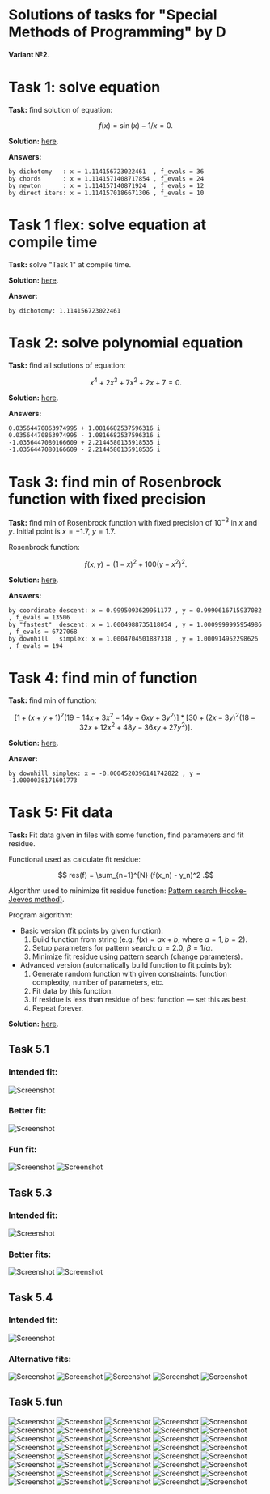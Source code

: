 # Solutions of tasks for "Special Methods of Programming" by D

**Variant №2**.


# Task 1: solve equation
**Task:** find solution of equation:

$$ f(x) = \sin(x) - 1/x = 0 .$$

**Solution:** [here](./task1_solve_equation/src/main.rs).

**Answers:**
```
by dichotomy   : x = 1.114156723022461  , f_evals = 36
by chords      : x = 1.1141571408717854 , f_evals = 24
by newton      : x = 1.114157140871924  , f_evals = 12
by direct iters: x = 1.1141570186671306 , f_evals = 10
```


# Task 1 flex: solve equation at compile time
**Task:** solve "Task 1" at compile time.

**Solution:** [here](./task1_solve_equation_at_compile_time/src/main.rs).

**Answer:**
```
by dichotomy: 1.114156723022461
```


# Task 2: solve polynomial equation
**Task:** find all solutions of equation:

$$ x^4 + 2x^3 + 7x^2 + 2x + 7 = 0 .$$

**Solution:** [here](./task2_solve_polynomial_equation/src/main.rs).

**Answers:**
```
0.03564470863974995 + 1.0816682537596316 i
0.03564470863974995 - 1.0816682537596316 i
-1.0356447080166609 + 2.2144580135918535 i
-1.0356447080166609 - 2.2144580135918535 i
```


# Task 3: find min of Rosenbrock function with fixed precision
**Task:** find min of Rosenbrock function
with fixed precision of $10^{-3}$ in $x$ and $y$.
Initial point is $x=-1.7$, $y=1.7$.

Rosenbrock function:

$$ f(x,y) = (1-x)^2 + 100 (y-x^2)^2 .$$

**Solution:** [here](./task3_find_min_with_fixed_precision/src/main.rs).

**Answers:**
```
by coordinate descent: x = 0.9995093629951177 , y = 0.9990616715937082 , f_evals = 13506
by "fastest"  descent: x = 1.0004988735118054 , y = 1.0009999995954986 , f_evals = 6727068
by downhill   simplex: x = 1.0004704501887318 , y = 1.000914952298626  , f_evals = 194
```


# Task 4: find min of function
**Task:** find min of function:

$$ [1 + (x+y+1)^2 (19-14x+3x^2-14y+6xy+3y^2)] * [30 + (2x-3y)^2 (18-32x+12x^2+48y-36xy+27y^2)] .$$

**Solution:** [here](./task4_find_min/src/main.rs).

**Answer:**
```
by downhill simplex: x = -0.0004520396141742822 , y = -1.0000038171601773
```


# Task 5: Fit data
**Task:** Fit data given in files with some function, find parameters and fit residue.

Functional used as calculate fit residue:

$$ res(f) = \sum_{n=1}^{N} (f(x_n) - y_n)^2 .$$

Algorithm used to minimize fit residue function:
[Pattern search (Hooke-Jeeves method)](https://en.wikipedia.org/wiki/Pattern_search_(optimization)).

Program algorithm:
- Basic version (fit points by given function):
  1. Build function from string (e.g. $f(x)=ax+b$, where $a=1, b=2$).
  2. Setup parameters for pattern search: $\alpha=2.0$, $\beta=1/\alpha$.
  3. Minimize fit residue using pattern search (change parameters).
- Advanced version (automatically build function to fit points by):
  1. Generate random function with given constraints: function complexity, number of parameters, etc.
  2. Fit data by this function.
  3. If residue is less than residue of best function — set this as best.
  4. Repeat forever.

**Solution:** [here](./task5_fit_data/src/main.rs).

## Task 5.1
### Intended fit:
![Screenshot](https://raw.githubusercontent.com/dmyTRUEk/images/8950b23a09dba13ff678dcceccf518fd47f89ed7/SMoPD_task5.1_fit1.png)
### Better fit:
![Screenshot](https://raw.githubusercontent.com/dmyTRUEk/images/8950b23a09dba13ff678dcceccf518fd47f89ed7/SMoPD_task5.1_fit2.png)
### Fun fit:
![Screenshot](https://raw.githubusercontent.com/dmyTRUEk/images/8950b23a09dba13ff678dcceccf518fd47f89ed7/SMoPD_task5.1_fit3.png)
![Screenshot](https://raw.githubusercontent.com/dmyTRUEk/images/8950b23a09dba13ff678dcceccf518fd47f89ed7/SMoPD_task5.1_fit3_zoomed_out.png)

## Task 5.3
### Intended fit:
![Screenshot](https://raw.githubusercontent.com/dmyTRUEk/images/8950b23a09dba13ff678dcceccf518fd47f89ed7/SMoPD_task5.3_fit1.png)
### Better fits:
![Screenshot](https://raw.githubusercontent.com/dmyTRUEk/images/8950b23a09dba13ff678dcceccf518fd47f89ed7/SMoPD_task5.3_fit2.png)
![Screenshot](https://raw.githubusercontent.com/dmyTRUEk/images/8950b23a09dba13ff678dcceccf518fd47f89ed7/SMoPD_task5.3_fit3.png)

## Task 5.4
### Intended fit:
![Screenshot](https://raw.githubusercontent.com/dmyTRUEk/images/8950b23a09dba13ff678dcceccf518fd47f89ed7/SMoPD_task5.4_fit1.png)
### Alternative fits:
![Screenshot](https://raw.githubusercontent.com/dmyTRUEk/images/cfb9e135b18ec9b8ff2ba02e6a87f8f2878a21a0/SMoPD_task5.4_fit2.png)
![Screenshot](https://raw.githubusercontent.com/dmyTRUEk/images/cfb9e135b18ec9b8ff2ba02e6a87f8f2878a21a0/SMoPD_task5.4_fit3.png)
![Screenshot](https://raw.githubusercontent.com/dmyTRUEk/images/cfb9e135b18ec9b8ff2ba02e6a87f8f2878a21a0/SMoPD_task5.4_fit4.png)
![Screenshot](https://raw.githubusercontent.com/dmyTRUEk/images/cfb9e135b18ec9b8ff2ba02e6a87f8f2878a21a0/SMoPD_task5.4_fit5.png)
![Screenshot](https://raw.githubusercontent.com/dmyTRUEk/images/759ff1e26fd01609751deb448dbc5c4bb151c1c8/SMoPD_task5.4_fit6.png)

## Task 5.fun
![Screenshot](https://raw.githubusercontent.com/dmyTRUEk/images/8950b23a09dba13ff678dcceccf518fd47f89ed7/SMoPD_task5.fun_fit1.png)
![Screenshot](https://raw.githubusercontent.com/dmyTRUEk/images/8950b23a09dba13ff678dcceccf518fd47f89ed7/SMoPD_task5.fun_fit2.png)
![Screenshot](https://raw.githubusercontent.com/dmyTRUEk/images/8950b23a09dba13ff678dcceccf518fd47f89ed7/SMoPD_task5.fun_fit3.png)
![Screenshot](https://raw.githubusercontent.com/dmyTRUEk/images/8950b23a09dba13ff678dcceccf518fd47f89ed7/SMoPD_task5.fun_fit4.png)
![Screenshot](https://raw.githubusercontent.com/dmyTRUEk/images/8950b23a09dba13ff678dcceccf518fd47f89ed7/SMoPD_task5.fun_fit5.png)
![Screenshot](https://raw.githubusercontent.com/dmyTRUEk/images/8950b23a09dba13ff678dcceccf518fd47f89ed7/SMoPD_task5.fun_fit6.png)
![Screenshot](https://raw.githubusercontent.com/dmyTRUEk/images/8950b23a09dba13ff678dcceccf518fd47f89ed7/SMoPD_task5.fun_fit7.png)
![Screenshot](https://raw.githubusercontent.com/dmyTRUEk/images/8950b23a09dba13ff678dcceccf518fd47f89ed7/SMoPD_task5.fun_fit8.png)
![Screenshot](https://raw.githubusercontent.com/dmyTRUEk/images/8950b23a09dba13ff678dcceccf518fd47f89ed7/SMoPD_task5.fun_fit9.png)
![Screenshot](https://raw.githubusercontent.com/dmyTRUEk/images/8950b23a09dba13ff678dcceccf518fd47f89ed7/SMoPD_task5.fun_fit10.png)
![Screenshot](https://raw.githubusercontent.com/dmyTRUEk/images/8950b23a09dba13ff678dcceccf518fd47f89ed7/SMoPD_task5.fun_fit11.png)
![Screenshot](https://raw.githubusercontent.com/dmyTRUEk/images/8950b23a09dba13ff678dcceccf518fd47f89ed7/SMoPD_task5.fun_fit12.png)
![Screenshot](https://raw.githubusercontent.com/dmyTRUEk/images/8950b23a09dba13ff678dcceccf518fd47f89ed7/SMoPD_task5.fun_fit13.png)
![Screenshot](https://raw.githubusercontent.com/dmyTRUEk/images/8950b23a09dba13ff678dcceccf518fd47f89ed7/SMoPD_task5.fun_fit14.png)
![Screenshot](https://raw.githubusercontent.com/dmyTRUEk/images/8950b23a09dba13ff678dcceccf518fd47f89ed7/SMoPD_task5.fun_fit15.png)
![Screenshot](https://raw.githubusercontent.com/dmyTRUEk/images/8950b23a09dba13ff678dcceccf518fd47f89ed7/SMoPD_task5.fun_fit16.png)
![Screenshot](https://raw.githubusercontent.com/dmyTRUEk/images/8950b23a09dba13ff678dcceccf518fd47f89ed7/SMoPD_task5.fun_fit17.png)
![Screenshot](https://raw.githubusercontent.com/dmyTRUEk/images/8950b23a09dba13ff678dcceccf518fd47f89ed7/SMoPD_task5.fun_fit18.png)
![Screenshot](https://raw.githubusercontent.com/dmyTRUEk/images/8950b23a09dba13ff678dcceccf518fd47f89ed7/SMoPD_task5.fun_fit19.png)
![Screenshot](https://raw.githubusercontent.com/dmyTRUEk/images/8950b23a09dba13ff678dcceccf518fd47f89ed7/SMoPD_task5.fun_fit20.png)
![Screenshot](https://raw.githubusercontent.com/dmyTRUEk/images/8950b23a09dba13ff678dcceccf518fd47f89ed7/SMoPD_task5.fun_fit21.png)
![Screenshot](https://raw.githubusercontent.com/dmyTRUEk/images/8950b23a09dba13ff678dcceccf518fd47f89ed7/SMoPD_task5.fun_fit22.png)
![Screenshot](https://raw.githubusercontent.com/dmyTRUEk/images/8950b23a09dba13ff678dcceccf518fd47f89ed7/SMoPD_task5.fun_fit23.png)
![Screenshot](https://raw.githubusercontent.com/dmyTRUEk/images/8950b23a09dba13ff678dcceccf518fd47f89ed7/SMoPD_task5.fun_fit24.png)
![Screenshot](https://raw.githubusercontent.com/dmyTRUEk/images/8950b23a09dba13ff678dcceccf518fd47f89ed7/SMoPD_task5.fun_fit25.png)
![Screenshot](https://raw.githubusercontent.com/dmyTRUEk/images/8950b23a09dba13ff678dcceccf518fd47f89ed7/SMoPD_task5.fun_fit26.png)
![Screenshot](https://raw.githubusercontent.com/dmyTRUEk/images/8950b23a09dba13ff678dcceccf518fd47f89ed7/SMoPD_task5.fun_fit27.png)
![Screenshot](https://raw.githubusercontent.com/dmyTRUEk/images/8950b23a09dba13ff678dcceccf518fd47f89ed7/SMoPD_task5.fun_fit28.png)
![Screenshot](https://raw.githubusercontent.com/dmyTRUEk/images/8950b23a09dba13ff678dcceccf518fd47f89ed7/SMoPD_task5.fun_fit29.png)
![Screenshot](https://raw.githubusercontent.com/dmyTRUEk/images/8950b23a09dba13ff678dcceccf518fd47f89ed7/SMoPD_task5.fun_fit30.png)
![Screenshot](https://raw.githubusercontent.com/dmyTRUEk/images/8950b23a09dba13ff678dcceccf518fd47f89ed7/SMoPD_task5.fun_fit31.png)
![Screenshot](https://raw.githubusercontent.com/dmyTRUEk/images/8950b23a09dba13ff678dcceccf518fd47f89ed7/SMoPD_task5.fun_fit32.png)
![Screenshot](https://raw.githubusercontent.com/dmyTRUEk/images/8950b23a09dba13ff678dcceccf518fd47f89ed7/SMoPD_task5.fun_fit33.png)
![Screenshot](https://raw.githubusercontent.com/dmyTRUEk/images/8950b23a09dba13ff678dcceccf518fd47f89ed7/SMoPD_task5.fun_fit34.png)
![Screenshot](https://raw.githubusercontent.com/dmyTRUEk/images/8950b23a09dba13ff678dcceccf518fd47f89ed7/SMoPD_task5.fun_fit35.png)
![Screenshot](https://raw.githubusercontent.com/dmyTRUEk/images/8950b23a09dba13ff678dcceccf518fd47f89ed7/SMoPD_task5.fun_fit36.png)
![Screenshot](https://raw.githubusercontent.com/dmyTRUEk/images/8950b23a09dba13ff678dcceccf518fd47f89ed7/SMoPD_task5.fun_fit37.png)
![Screenshot](https://raw.githubusercontent.com/dmyTRUEk/images/8950b23a09dba13ff678dcceccf518fd47f89ed7/SMoPD_task5.fun_fit38.png)
![Screenshot](https://raw.githubusercontent.com/dmyTRUEk/images/8950b23a09dba13ff678dcceccf518fd47f89ed7/SMoPD_task5.fun_fit39.png)
![Screenshot](https://raw.githubusercontent.com/dmyTRUEk/images/8950b23a09dba13ff678dcceccf518fd47f89ed7/SMoPD_task5.fun_fit40.png)

